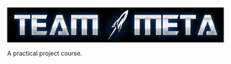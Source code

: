 ![logo](https://raw.githubusercontent.com/vs-slavchev/TEAM-META/master/logo.png)

A practical project course.
